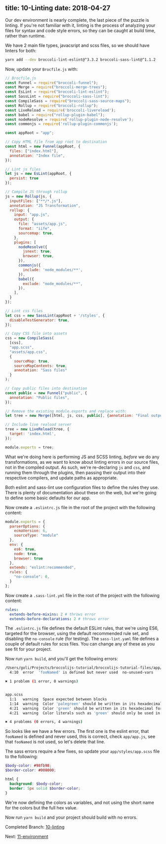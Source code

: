 title: 10-Linting
date: 2018-04-27
---

Our dev environment is nearly complete, the last piece of the puzzle is linting. If you're not familiar with it, linting
is the process of analyzing your files for syntax and code style errors, so they can be caught at build time, rather
than runtime.

We have 2 main file types, javacsript and scss files, so we should have linters for both:

```sh
yarn add --dev broccoli-lint-eslint@^3.3.2 broccoli-sass-lint@^1.1.2
```

Now, update your `Brocfile.js` with:

```js
// Brocfile.js
const Funnel = require("broccoli-funnel");
const Merge = require("broccoli-merge-trees");
const EsLint = require("broccoli-lint-eslint");
const SassLint = require("broccoli-sass-lint");
const CompileSass = require("broccoli-sass-source-maps");
const Rollup = require("broccoli-rollup");
const LiveReload = require('broccoli-livereload');
const babel = require("rollup-plugin-babel");
const nodeResolve = require('rollup-plugin-node-resolve');
const commonjs = require('rollup-plugin-commonjs');

const appRoot = "app";

// Copy HTML file from app root to destination
const html = new Funnel(appRoot, {
  files: ["index.html"],
  annotation: "Index file",
});

// Lint js files
let js = new EsLint(appRoot, {
  persist: true
});

// Compile JS through rollup
js = new Rollup(js, {
  inputFiles: ["**/*.js"],
  annotation: "JS Transformation",
  rollup: {
    input: "app.js",
    output: {
      file: "assets/app.js",
      format: "iife",
      sourcemap: true,
    },
    plugins: [
      nodeResolve({
        jsnext: true,
        browser: true,
      }),
      commonjs({
        include: 'node_modules/**',
      }),
      babel({
        exclude: "node_modules/**",
      }),
    ],
  }
});

// Lint css files
let css = new SassLint(appRoot + '/styles', {
  disableTestGenerator: true,
});

// Copy CSS file into assets
css = new CompileSass(
  [css],
  "app.scss",
  "assets/app.css",
  {
    sourceMap: true,
    sourceMapContents: true,
    annotation: "Sass files"
  }
);

// Copy public files into destination
const public = new Funnel("public", {
  annotation: "Public files",
});

// Remove the existing module.exports and replace with:
let tree = new Merge([html, js, css, public], {annotation: "Final output"});

// Include live reaload server
tree = new LiveReload(tree, {
  target: 'index.html',
});

module.exports = tree;
```

What we're doing here is performing JS and SCSS linting, *before* we do any transformations, as we want to know about
linting errors in our source files, not in the compiled output. As such, we're re-declaring `js` and `css`, and running
them through the plugins, then passing their output into their respective compilers, and update paths as appropriate.

Both eslint and sass-lint use configuration files to define the rules they use. There is plenty of documentation about
these on the web, but we're going to define some basic defaults for our app.

Now create a `.eslintrc.js` file in the root of the project with the following content:

```js
module.exports = {
  parserOptions: {
    ecmaVersion: 6,
    sourceType: "module"
  },
  env: {
    es6: true,
    node: true,
    browser: true
  },
  extends: "eslint:recommended",
  rules: {
    "no-console": 0,
  }
};
```

Now create a `.sass-lint.yml` file in the root of the project with the following content:

```yaml
rules:
  extends-before-mixins: 2 # throws error
  extends-before-declarations: 2 # throws error
```

The `.eslintrc.js` file defines the default ESLint rules, that we're using ES6, targeted for the browser, using the
default recommended rule set, and disabling the `no-console` rule (for testing). The `sass-lint.yaml` file defines
a couple of default rules for scss files. You can change any of these as you see fit for your project.

Now run `yarn build`, and you'll get the following errors:

```sh
/Users/goli/Projects/broccolijs-tutorial/broccolijs-tutorial-files/app/app.js
  4:10  error  'fooNamed' is defined but never used  no-unused-vars

✖ 1 problem (1 error, 0 warnings)


app.scss
  1:1   warning  Space expected between blocks                                                empty-line-between-blocks
  1:14  warning  Color 'palegreen' should be written in its hexadecimal form #98fb98          no-color-keywords
  4:21  warning  Color 'green' should be written in its hexadecimal form #008000              no-color-keywords
  4:21  warning  Color literals such as 'green' should only be used in variable declarations  no-color-literals

✖ 4 problems (0 errors, 4 warnings)
```

So looks like we have a few errors. The first one is the eslint error, that `fooNamed` is defined and never used, this
is correct, check `app/app.js`, see that `fooNamed` is not used, so let's delete that line.

The sass errors require a few fixes, so update your `app/styles/app.scss` file to the following:

```scss
$body-color: #98fb98;
$border-color: #008000;

html {
  background: $body-color;
  border: 5px solid $border-color;
}
```

We're now defining the colors as variables, and not using the short name for the colors but the full hex value.

Now run `yarn build` and your project should build with no errors.

Completed Branch: [10-linting](https://github.com/oligriffiths/broccolijs-tutorial/tree/10-linting)

Next: [11-environment](11-environment.html)
